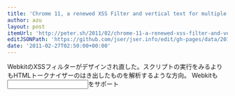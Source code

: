 ```yaml
---
title: 'Chrome 11, a renewed XSS Filter and vertical text for multiple-column layouts « Peter Beverloo'
author: azu
layout: post
itemUrl: 'http://peter.sh/2011/02/chrome-11-a-renewed-xss-filter-and-vertical-text-for-multiple-column-layouts/'
editJSONPath: 'https://github.com/jser/jser.info/edit/gh-pages/data/2011/02/index.json'
date: '2011-02-27T02:50:00+00:00'
---
```

WebkitのXSSフィルターがデザインされ直した。スクリプトの実行をみるよりもHTMLトークナイザーのはき出したものを解析するような方向。
Webkitも<input type="number">をサポート
